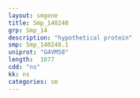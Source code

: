 ```yaml
---
layout: smgene
title: Smp_140240
grp: Smp_14
description: "hypothetical protein"
smp: Smp_140240.1
uniprot: "G4VMS8"
length:  1077
cdd: "ns"
kk: ns
categories: sm
---
```

